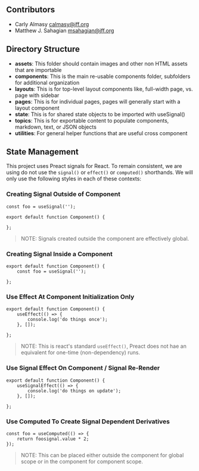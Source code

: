## Contributors

- Carly Almasy <calmasy@jff.org>
- Matthew J. Sahagian <msahagian@jff.org>

## Directory Structure

- **assets**: This folder should contain images and other non HTML assets that are importable
- **components**: This is the main re-usable components folder, subfolders for additional organization
- **layouts**: This is for top-level layout components like, full-width page, vs. page with sidebar
- **pages**: This is for individual pages, pages will generally start with a layout component
- **state**: This is for shared state objects to be imported with useSignal()
- **topics**: This is for exportable content to populate components, markdown, text, or JSON objects
- **utilities**: For general helper functions that are useful cross component

## State Management

This project uses Preact signals for React.  To remain consistent, we are using do not use the `signal()` or `effect()` or `computed()` shorthands.  We will only use the following styles in each of these contexts:

### Creating Signal Outside of Component

```
const foo = useSignal('');

export default function Component() {

};
```

> NOTE: Signals created outside the component are effectively global.

### Creating Signal Inside a Component

```
export default function Component() {
	const foo = useSignal('');

};
```

### Use Effect At Component Initialization Only

```
export default function Component() {
	useEffect(() => {
		console.log('do things once');
	}, []);

};
```

> NOTE: This is react's standard `useEffect()`, Preact does not hae an equivalent for one-time (non-dependency) runs.

### Use Signal Effect On Component / Signal Re-Render

```
export default function Component() {
	useSignalEffect(() => {
		console.log('do things on update');
	}, []);

};
```

### Use Computed To Create Signal Dependent Derivatives

```
const foo = useComputed(() => {
	return foosignal.value * 2;
});
```

> NOTE: This can be placed either outside the component for global scope or in the component for component scope.

